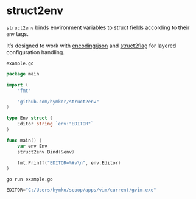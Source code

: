struct2env
==========

`struct2env` binds environment variables to struct fields according to their `env` tags.

It’s designed to work with [encoding/json] and [struct2flag] for layered configuration handling.

[encoding/json]: https://pkg.go.dev/encoding/json@go1.25.3
[struct2flag]: https://github.com/hymkor/struct2flag

`example.go`

```example.go
package main

import (
    "fmt"

    "github.com/hymkor/struct2env"
)

type Env struct {
    Editor string `env:"EDITOR"`
}

func main() {
    var env Env
    struct2env.Bind(&env)

    fmt.Printf("EDITOR=%#v\n", env.Editor)
}
```

`go run example.go`

```go run example.go |
EDITOR="C:/Users/hymko/scoop/apps/vim/current/gvim.exe"
```
